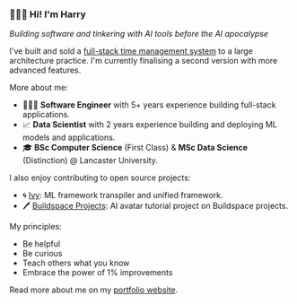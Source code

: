 ### 🙋🏻‍♂️ Hi! I'm Harry

*Building software and tinkering with AI tools before the AI apocalypse*

I've built and sold a [full-stack time management system](https://www.harrybaines.net/projects/archtms) to a large architecture practice. I'm currently finalising a second version with more advanced features.

More about me:

- 👨🏻‍💻 **Software Engineer** with 5+ years experience building full-stack applications.
- 📈 **Data Scientist** with 2 years experience building and deploying ML models and applications.
- 🎓 **BSc Computer Science** (First Class) & **MSc Data Science** (Distinction) @ Lancaster University.

I also enjoy contributing to open source projects:

- 🌀 [Ivy](https://github.com/unifyai/ivy): ML framework transpiler and unified framework.
- 🖊️ [Buildspace Projects](https://github.com/buildspace/buildspace-projects): AI avatar tutorial project on Buildspace projects.

My principles:
- Be helpful
- Be curious
- Teach others what you know
- Embrace the power of 1% improvements

Read more about me on my [portfolio website](https://www.harrybaines.net/).
